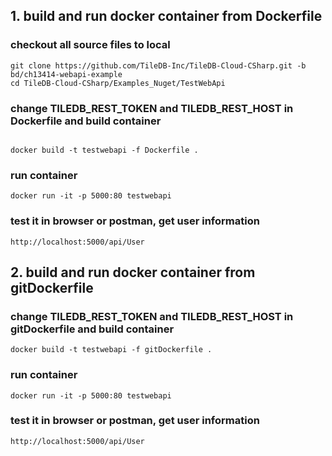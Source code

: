 
## 1. build and run docker container from Dockerfile
### checkout all source files to local
```
git clone https://github.com/TileDB-Inc/TileDB-Cloud-CSharp.git -b bd/ch13414-webapi-example
cd TileDB-Cloud-CSharp/Examples_Nuget/TestWebApi
```
### change TILEDB_REST_TOKEN and TILEDB_REST_HOST in Dockerfile and build container
```

docker build -t testwebapi -f Dockerfile .
```
### run container
```
docker run -it -p 5000:80 testwebapi
```

### test it in browser or postman, get user information
```
http://localhost:5000/api/User
```

## 2. build and run docker container from gitDockerfile
### change TILEDB_REST_TOKEN and TILEDB_REST_HOST in gitDockerfile and build container
```
docker build -t testwebapi -f gitDockerfile .
```
### run container
```
docker run -it -p 5000:80 testwebapi
```
### test it in browser or postman, get user information
```
http://localhost:5000/api/User
```